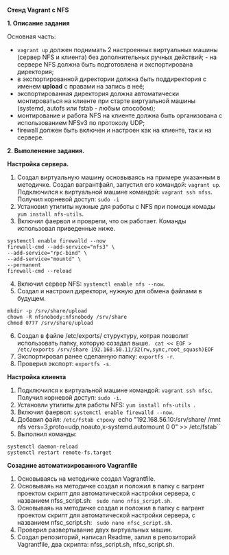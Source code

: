 **Стенд Vagrant с NFS**  

**1. Описание задания**  

 Основная часть: 
- `vagrant up` должен поднимать 2 настроенных виртуальных машины (сервер NFS и клиента) без дополнительных ручных действий; - на сервере NFS должна быть подготовлена и экспортирована директория; 
- в экспортированной директории должна быть поддиректория с именем __upload__ с правами на запись в неё; 
- экспортированная директория должна автоматически монтироваться на клиенте при старте виртуальной машины (systemd, autofs или fstab -  любым способом); 
- монтирование и работа NFS на клиенте должна быть организована с использованием NFSv3 по протоколу UDP; 
- firewall должен быть включен и настроен как на клиенте, так и на сервере.  

**2. Выполенение задания.**

**Настройка сервера.**  

1. Создал виртуальную машину основываясь на примере указанным в методичке. Создал вагрантфайл, запустил его командой: ``vagrant up``. Подключился к виртуальной машине командой: ``vagrant ssh nfss``. Получил корневой доступ: ``sudo -i``
2. Установил утилиты нужные для работы с NFS при помощи комады ``yum install nfs-utils``.  
3. Включил фаервол и проврели, что он работает. Команды использовал приведенные ниже. 
```
systemctl enable firewalld --now
firewall-cmd --add-service="nfs3" \
--add-service="rpc-bind" \
--add-service="mountd" \
--permanent 
firewall-cmd --reload
```
4. Включил сервер NFS: `` systemctl enable nfs --now ``.
5. Создал и настроил директори, нужную для обмена файлами в будущем.
```
mkdir -p /srv/share/upload 
chown -R nfsnobody:nfsnobody /srv/share 
chmod 0777 /srv/share/upload 
```
6. Создал в файле /etc/exports/ стуруктуру, котрая позволит использовать папку, которую созадал выше.
`` cat << EOF > /etc/exports /srv/share 192.168.50.11/32(rw,sync,root_squash)EOF``
7. Экспортировал ранее сделанную папку: ``exportfs -r``.
8. Проверил экспорт: ``exportfs -s``.

**Настройка клиента**  

1. Подключился к виртуальной машине командой: ``vagrant ssh nfsс``. Получил корневой доступ: ``sudo -i``.
2. Установли утилиты для работы NFS: ``yum install nfs-utils ``.
3. Включил фаервол: ``systemctl enable firewalld --now``.
4. Добавил файл: ``/etc/fstab строку ``echo "192.168.56.10:/srv/share/ /mnt nfs vers=3,proto=udp,noauto,x-systemd.automount 0 0" >> /etc/fstab``
5. Выполнил команды:
```
systemctl daemon-reload 
systemctl restart remote-fs.target 
```

**Созадние автоматизированного Vagranfile**

1. Основываясь на методичке создал Vagrantfile.
2. Основываяь на методичке создал и положил в папку с вагрант проектом скрипт для автоматической настройки сервера, с названием nfss_script.sh: `` sudo nano nfss_script.sh``.
3. Основываяь на методичке создал и положил в папку с вагрант проектом скрипт для автоматической настройки сервера, с названием nfsс_script.sh: `` sudo nano nfsc_script.sh``.
4. Проверил развертывание двух виртуальных машин. 
5. Создал репозиторий, написал Readme, залил в репозиторий Vagrantfile, два скрипта: nfss_script.sh, nfsc_script.sh.



